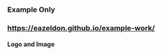 <!-- @format -->

### Example Only

### https://eazeldon.github.io/example-work/

#### Logo and Image
